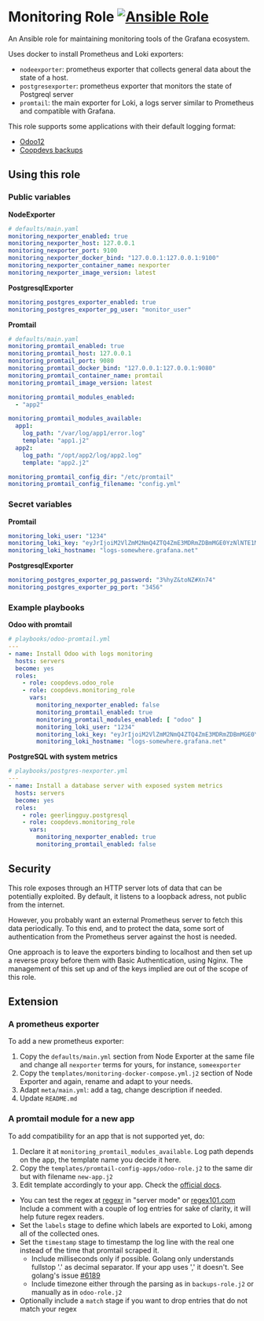 # Monitoring Role [![Ansible Role](https://img.shields.io/ansible/role/44192)](https://galaxy.ansible.com/coopdevs/monitoring_role)

An Ansible role for maintaining monitoring tools of the Grafana ecosystem.

Uses docker to install Prometheus and Loki exporters:
* `nodeexporter`: prometheus exporter that collects general data about the state of a host.
* `postgresexporter`: prometheus exporter that monitors the state of Postgreql server
* `promtail`: the main exporter for Loki, a logs server similar to Prometheus and compatible with Grafana.

This role supports some applications with their default logging format:
* [Odoo12](https://github.com/coopdevs/odoo-role)
* [Coopdevs backups](https://github.com/coopdevs/backups-role/)

## Using this role

### Public variables

**NodeExporter**
```yaml
# defaults/main.yaml
monitoring_nexporter_enabled: true
monitoring_nexporter_host: 127.0.0.1
monitoring_nexporter_port: 9100
monitoring_nexporter_docker_bind: "127.0.0.1:127.0.0.1:9100"
monitoring_nexporter_container_name: nexporter
monitoring_nexporter_image_version: latest
```

**PostgresqlExporter**
```yaml
monitoring_postgres_exporter_enabled: true
monitoring_postgres_exporter_pg_user: "monitor_user"
```

**Promtail**
```yaml
# defaults/main.yaml
monitoring_promtail_enabled: true
monitoring_promtail_host: 127.0.0.1
monitoring_promtail_port: 9080
monitoring_promtail_docker_bind: "127.0.0.1:127.0.0.1:9080"
monitoring_promtail_container_name: promtail
monitoring_promtail_image_version: latest

monitoring_promtail_modules_enabled:
  - "app2"

monitoring_promtail_modules_available:
  app1:
    log_path: "/var/log/app1/error.log"
    template: "app1.j2"
  app2:
    log_path: "/opt/app2/log/app2.log"
    template: "app2.j2"

monitoring_promtail_config_dir: "/etc/promtail"
monitoring_promtail_config_filename: "config.yml"
```

### Secret variables

**Promtail**
```yaml
monitoring_loki_user: "1234"
monitoring_loki_key: "eyJrIjoiM2VlZmM2NmQ4ZTQ4ZmE3MDRmZDBmMGE0YzNlNTE1MzRjZDdjNDY0N2YiLCJuIjoieW91ciBncmFmYW5hIGNsb3VkIGtleSIsImlkIjoxMjM0NTZ9"
monitoring_loki_hostname: "logs-somewhere.grafana.net"
```

**PostgresqlExporter**
```yaml
monitoring_postgres_exporter_pg_password: "3%hyZ&toNZ#Xn74"
monitoring_postgres_exporter_pg_port: "3456"
```
### Example playbooks

**Odoo with promtail**
```yaml
# playbooks/odoo-promtail.yml
---
- name: Install Odoo with logs monitoring
  hosts: servers
  become: yes
  roles:
    - role: coopdevs.odoo_role
    - role: coopdevs.monitoring_role
      vars:
        monitoring_nexporter_enabled: false
        monitoring_promtail_enabled: true
        monitoring_promtail_modules_enabled: [ "odoo" ]
        monitoring_loki_user: "1234"
        monitoring_loki_key: "eyJrIjoiM2VlZmM2NmQ4ZTQ4ZmE3MDRmZDBmMGE0YzNlNTE1MzRjZDdjNDY0N2YiLCJuIjoieW91ciBncmFmYW5hIGNsb3VkIGtleSIsImlkIjoxMjM0NTZ9"
        monitoring_loki_hostname: "logs-somewhere.grafana.net"
```

**PostgreSQL with system metrics**
```yaml
# playbooks/postgres-nexporter.yml
---
- name: Install a database server with exposed system metrics
  hosts: servers
  become: yes
  roles:
    - role: geerlingguy.postgresql
    - role: coopdevs.monitoring_role
      vars:
        monitoring_nexporter_enabled: true
        monitoring_promtail_enabled: false
```

## Security

This role exposes through an HTTP server lots of data that can be potentially exploited. By default, it listens to a loopback adress, not public from the internet.

However, you probably want an external Prometheus server to fetch this data periodically. To this end, and to protect the data, some sort of authentication from the Prometheus server against the host is needed.

One approach is to leave the exporters binding to localhost and then set up a reverse proxy before them with Basic Authentication, using Nginx. The management of this set up and of the keys implied are out of the scope of this role.

## Extension

### A prometheus exporter

To add a new prometheus exporter:
1. Copy the `defaults/main.yml` section from Node Exporter at the same file and change all `nexporter` terms for yours, for instance, `someexporter`
2. Copy the `templates/monitoring-docker-compose.yml.j2` section of Node Exporter and again, rename and adapt to your needs.
3. Adapt `meta/main.yml`: add a tag, change description if needed.
4. Update `README.md`

### A promtail module for a new app

To add compatibility for an app that is not supported yet, do:
1. Declare it at `monitoring_promtail_modules_available`. Log path depends on the app, the template name you decide it here.
2. Copy the `templates/promtail-config-apps/odoo-role.j2` to the same dir but with filename `new-app.j2`
3. Edit template accordingly to your app. Check the [official docs](https://github.com/grafana/loki/tree/master/docs/clients/promtail).
  * You can test the regex at [regexr](https://regexr.com/) in "server mode" or [regex101.com](https://regex101.com)
    Include a comment with a couple of log entries for sake of clarity, it will help future regex readers.
  * Set the `labels` stage to define which labels are exported to Loki, among all of the collected ones.
  * Set the `timestamp` stage to timestamp the log line with the real one instead of the time that promtail scraped it.
      * Include milliseconds only if possible. Golang only understands fullstop '.' as decimal separator. If your app uses ',' it doesn't.
        See golang's issue [#6189](https://github.com/golang/go/issues/6189)
      * Include timezone either through the parsing as in `backups-role.j2` or manually as in `odoo-role.j2`
  * Optionally include a `match` stage if you want to drop entries that do not match your regex
